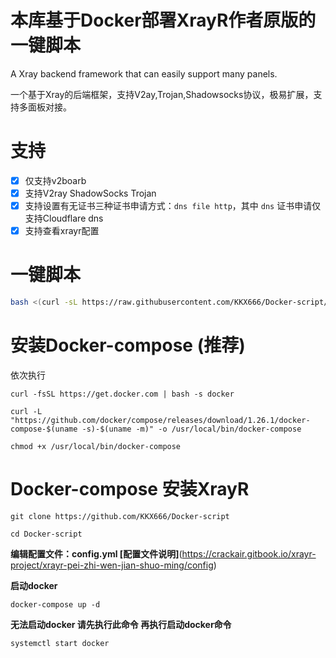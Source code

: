 # 本库基于Docker部署XrayR作者原版的一键脚本
A Xray backend framework that can easily support many panels.

一个基于Xray的后端框架，支持V2ay,Trojan,Shadowsocks协议，极易扩展，支持多面板对接。

# 支持

- [x] 仅支持v2boarb
- [x] 支持V2ray ShadowSocks Trojan
- [x] 支持设置有无证书三种证书申请方式：`dns file http`，其中 `dns` 证书申请仅支持Cloudflare dns
- [x] 支持查看xrayr配置

# 一键脚本
```bash
bash <(curl -sL https://raw.githubusercontent.com/KKX666/Docker-script/main/xrayr.sh)
```

# 安装Docker-compose (推荐)
依次执行
```
curl -fsSL https://get.docker.com | bash -s docker
```
```
curl -L "https://github.com/docker/compose/releases/download/1.26.1/docker-compose-$(uname -s)-$(uname -m)" -o /usr/local/bin/docker-compose
```
```
chmod +x /usr/local/bin/docker-compose
```

# Docker-compose 安装XrayR
```
git clone https://github.com/KKX666/Docker-script
```
```
cd Docker-script
```
**编辑配置文件：config.yml [配置文件说明]**(https://crackair.gitbook.io/xrayr-project/xrayr-pei-zhi-wen-jian-shuo-ming/config)

**启动docker**
```
docker-compose up -d
```

**无法启动docker 请先执行此命令 再执行启动docker命令**
```
systemctl start docker
```
